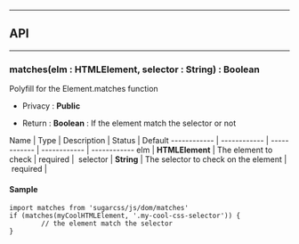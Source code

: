 


-----------------------------
## API
-----------------------------

### matches(elm : HTMLElement, selector : String) : Boolean
Polyfill for the Element.matches function

- Privacy : **Public**

- Return : **Boolean** : If the element match the selector or not

Name | Type | Description | Status | Default
------------ | ------------ | ------------ | ------------ | ------------
elm | **HTMLElement** | The element to check | required | 
selector | **String** | The selector to check on the element | required | 


#### Sample
```language-undefined
import matches from 'sugarcss/js/dom/matches'
if (matches(myCoolHTMLElement, '.my-cool-css-selector')) {
		// the element match the selector
}

```


